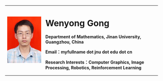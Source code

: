 <table border="0">
  <tr>
    <td width="25%">
      <img src="/gongwenyong.jpg" width="100%">      
    </td>
    <td width="75%">
      <h1>Wenyong Gong</h1>
      <p><b>Department of Mathematics, Jinan University, Guangzhou, China</b></p>
      <p><b>Email：myfullname dot jnu dot edu dot cn</b></p>
      <p><b>Research Interests：Computer Graphics, Image Processing, Robotics, Reinforcement Learning</b></p>
    </td>
  </tr>
</table>
